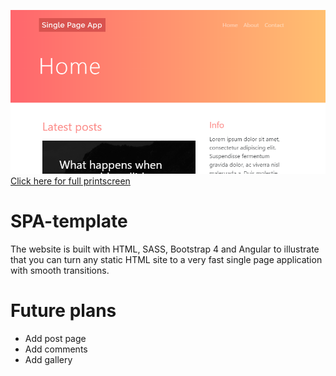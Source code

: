 ![Printscreen](https://raw.githubusercontent.com/GHVMZ/SPA-template/master/thumb.png)
[Click here for full printscreen](https://raw.githubusercontent.com/GHVMZ/SPA-template/master/printscreen.png)

# SPA-template
The website is built with HTML, SASS, Bootstrap 4 and Angular to illustrate that you can turn any static HTML site to a very fast single page application with smooth transitions.

# Future plans
- Add post page
- Add comments
- Add gallery
